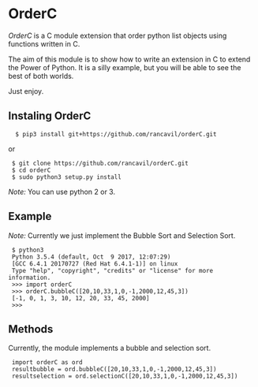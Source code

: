 # OrderC

*OrderC* is a C module extension that order python list objects using functions written in C.

The aim of this module is to show how to write an extension in C to extend the Power of Python. It is a silly example, but you will be able to see the best of both worlds.

Just enjoy.

## Instaling OrderC

      $ pip3 install git+https://github.com/rancavil/orderC.git

or 

     $ git clone https://github.com/rancavil/orderC.git
     $ cd orderC
     $ sudo python3 setup.py install

*Note:* You can use python 2 or 3.

## Example

*Note:* Currently we just implement the Bubble Sort and Selection Sort.

     $ python3
     Python 3.5.4 (default, Oct  9 2017, 12:07:29) 
     [GCC 6.4.1 20170727 (Red Hat 6.4.1-1)] on linux
     Type "help", "copyright", "credits" or "license" for more information.
     >>> import orderC
     >>> orderC.bubbleC([20,10,33,1,0,-1,2000,12,45,3])
     [-1, 0, 1, 3, 10, 12, 20, 33, 45, 2000]
     >>> 

## Methods

Currently, the module implements a bubble and selection sort.

     import orderC as ord
     resultbubble = ord.bubbleC([20,10,33,1,0,-1,2000,12,45,3])
     resultselection = ord.selectionC([20,10,33,1,0,-1,2000,12,45,3])




